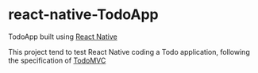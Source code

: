# react-native-TodoApp
TodoApp built using [React Native](https://facebook.github.io/react-native/)

This project tend to test React Native coding a Todo application, following the specification of [TodoMVC](http://todomvc.com/)



